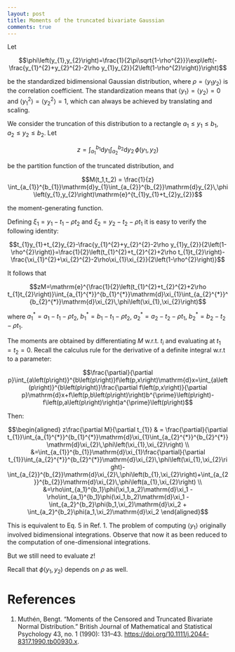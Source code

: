 ```yaml
---
layout: post
title: Moments of the truncated bivariate Gaussian 
comments: true
---
```


Let

$$\phi\left(y_{1},y_{2}\right)=\frac{1}{2\pi\sqrt{1-\rho^{2}}}\exp\left(-\frac{y_{1}^{2}+y_{2}^{2}-2\rho y_{1}y_{2}}{2\left(1-\rho^{2}\right)}\right)$$

be the standardized bidimensional Gaussian distribution, where $\rho = \langle y_1 y_2\rangle$ is the correlation coefficient. The standardization means that $\langle y_1\rangle = \langle y_2\rangle = 0$ and $\langle y_1^2\rangle = \langle y_2^2\rangle = 1$, which can always be achieved by translating and scaling.

We consider the truncation of this distribution to a rectangle $a_1 \le y_1 \le b_1$, $a_2 \le y_2 \le b_2$. Let

$$z=\int_{a_{1}}^{b_{1}}\mathrm{d}y_{1}\int_{a_{2}}^{b_{2}}\mathrm{d}y_{2}\,\phi\left(y_{1},y_{2}\right)$$

be the partition function of the truncated distribution, and

$$M(t_1,t_2) = \frac{1}{z} \int_{a_{1}}^{b_{1}}\mathrm{d}y_{1}\int_{a_{2}}^{b_{2}}\mathrm{d}y_{2}\,\phi\left(y_{1},y_{2}\right)\mathrm{e}^{t_{1}y_{1}+t_{2}y_{2}}$$

the moment-generating function.

Defining $\xi_1=y_1-t_1-\rho t_2$ and $\xi_2=y_2-t_2-\rho t_1$ it is easy to verify the following identity:

$$t_{1}y_{1}+t_{2}y_{2}-\frac{y_{1}^{2}+y_{2}^{2}-2\rho y_{1}y_{2}}{2\left(1-\rho^{2}\right)}=\frac{1}{2}\left(t_{1}^{2}+t_{2}^{2}+2\rho t_{1}t_{2}\right)-\frac{\xi_{1}^{2}+\xi_{2}^{2}-2\rho\xi_{1}\xi_{2}}{2\left(1-\rho^{2}\right)}$$

It follows that

$$zM=\mathrm{e}^{\frac{1}{2}\left(t_{1}^{2}+t_{2}^{2}+2\rho t_{1}t_{2}\right)}\int_{a_{1}^{*}}^{b_{1}^{*}}\mathrm{d}\xi_{1}\int_{a_{2}^{*}}^{b_{2}^{*}}\mathrm{d}\xi_{2}\,\phi\left(\xi_{1},\xi_{2}\right)$$

where $a_{1}^{*}=a_{1}-t_{1}-\rho t_{2}$, $b_{1}^{*}=b_{1}-t_{1}-\rho t_{2}$, $a_{2}^{*}=a_{2}-t_{2}-\rho t_{1}$, $b_{2}^{*}=b_{2}-t_{2}-\rho t_{1}$.

The moments are obtained by differentiating $M$ w.r.t. $t_i$ and evaluating at $t_1=t_2=0$. Recall the calculus rule for the derivative of a definite integral w.r.t to a parameter:

$$\frac{\partial}{\partial p}\int_{a\left(p\right)}^{b\left(p\right)}f\left(p,x\right)\mathrm{d}x=\int_{a\left(p\right)}^{b\left(p\right)}\frac{\partial f\left(p,x\right)}{\partial p}\mathrm{d}x+f\left(p,b\left(p\right)\right)b^{\prime}\left(p\right)-f\left(p,a\left(p\right)\right)a^{\prime}\left(p\right)$$

Then:

$$\begin{aligned}
z\frac{\partial M}{\partial t_{1}} & = 
\frac{\partial}{\partial t_{1}}\int_{a_{1}^{*}}^{b_{1}^{*}}\mathrm{d}\xi_{1}\int_{a_{2}^{*}}^{b_{2}^{*}}\mathrm{d}\xi_{2}\,\phi\left(\xi_{1},\xi_{2}\right) \\
  &=\int_{a_{1}}^{b_{1}}\mathrm{d}\xi_{1}\frac{\partial}{\partial t_{1}}\int_{a_{2}^{*}}^{b_{2}^{*}}\mathrm{d}\xi_{2}\,\phi\left(\xi_{1},\xi_{2}\right)-\int_{a_{2}}^{b_{2}}\mathrm{d}\xi_{2}\,\phi\left(b_{1},\xi_{2}\right)+\int_{a_{2}}^{b_{2}}\mathrm{d}\xi_{2}\,\phi\left(a_{1},\xi_{2}\right) \\
  &=\rho\int_{a_1}^{b_1}\phi(\xi_1,a_2)\mathrm{d}\xi_1 - \rho\int_{a_1}^{b_1}\phi(\xi_1,b_2)\mathrm{d}\xi_1 - \int_{a_2}^{b_2}\phi(b_1,\xi_2)\mathrm{d}\xi_2 + \int_{a_2}^{b_2}\phi(a_1,\xi_2)\mathrm{d}\xi_2
\end{aligned}$$

This is equivalent to Eq. 5 in Ref. 1. The problem of computing $\left\langle y_1\right\rangle$ originally involved bidimensional integrations. Observe that now it as been reduced to the computation of one-dimensional integrations.

But we still need to evaluate $z$!


Recall that $\phi(y_1,y_2)$ depends on $\rho$ as well.

# References

1. Muthén, Bengt. “Moments of the Censored and Truncated Bivariate Normal Distribution.” British Journal of Mathematical and Statistical Psychology 43, no. 1 (1990): 131–43. https://doi.org/10.1111/j.2044-8317.1990.tb00930.x.
